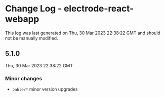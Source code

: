 # Change Log - electrode-react-webapp

This log was last generated on Thu, 30 Mar 2023 22:38:22 GMT and should not be manually modified.

## 5.1.0
Thu, 30 Mar 2023 22:38:22 GMT

### Minor changes

- `bable/*` minor version upgrades

